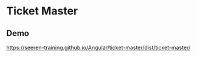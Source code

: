 # Ticket Master

## Demo

https://seeren-training.github.io/Angular/ticket-master/dist/ticket-master/